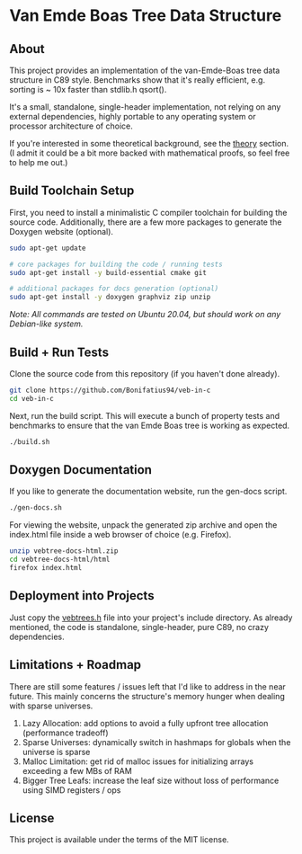 
# Van Emde Boas Tree Data Structure

## About
This project provides an implementation of the van-Emde-Boas tree data structure in C89 style.
Benchmarks show that it's really efficient, e.g. sorting is ~ 10x faster than stdlib.h qsort().

It's a small, standalone, single-header implementation, not relying on any external dependencies,
highly portable to any operating system or processor architecture of choice.

If you're interested in some theoretical background, see the [theory](./THEORY.md) section.
(I admit it could be a bit more backed with mathematical proofs, so feel free to help me out.)

## Build Toolchain Setup
First, you need to install a minimalistic C compiler toolchain for building the source code.
Additionally, there are a few more packages to generate the Doxygen website (optional).

```sh
sudo apt-get update

# core packages for building the code / running tests
sudo apt-get install -y build-essential cmake git

# additional packages for docs generation (optional)
sudo apt-get install -y doxygen graphviz zip unzip
```

*Note: All commands are tested on Ubuntu 20.04, but should work on any Debian-like system.*

## Build + Run Tests
Clone the source code from this repository (if you haven't done already).

```sh
git clone https://github.com/Bonifatius94/veb-in-c
cd veb-in-c
```

Next, run the build script. This will execute a bunch of property tests and
benchmarks to ensure that the van Emde Boas tree is working as expected.

```sh
./build.sh
```

## Doxygen Documentation
If you like to generate the documentation website, run the gen-docs script.

```sh
./gen-docs.sh
```

For viewing the website, unpack the generated zip archive and open the index.html
file inside a web browser of choice (e.g. Firefox).

```sh
unzip vebtree-docs-html.zip
cd vebtree-docs-html/html
firefox index.html
```

## Deployment into Projects
Just copy the [vebtrees.h](./include/vebtrees.h) file into your project's include directory.
As already mentioned, the code is standalone, single-header, pure C89, no crazy dependencies.

## Limitations + Roadmap
There are still some features / issues left that I'd like to address in the near future.
This mainly concerns the structure's memory hunger when dealing with sparse universes.

1) Lazy Allocation: add options to avoid a fully upfront tree allocation (performance tradeoff)
2) Sparse Universes: dynamically switch in hashmaps for globals when the universe is sparse
3) Malloc Limitation: get rid of malloc issues for initializing arrays exceeding a few MBs of RAM
4) Bigger Tree Leafs: increase the leaf size without loss of performance using SIMD registers / ops

## License
This project is available under the terms of the MIT license.

